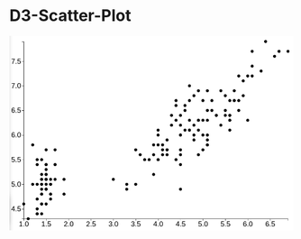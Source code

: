 # D3-Scatter-Plot

![D3 Scatter Plot image](https://github.com/manuelm1209/D3-Scatter-Plot/blob/main/D3%20Scatter%20Plot.png)
